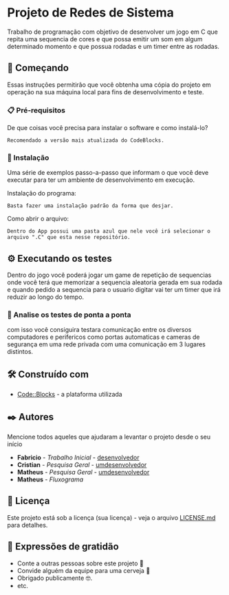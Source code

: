 # Projeto de Redes de Sistema

Trabalho de programação com objetivo de desenvolver  um jogo em C que repita uma sequencia de cores e que possa emitir um som em algum determinado momento e que possua rodadas e um timer entre as rodadas.

## 🚀 Começando

Essas instruções permitirão que você obtenha uma cópia do projeto em operação na sua máquina local para fins de desenvolvimento e teste.

### 📋 Pré-requisitos

De que coisas você precisa para instalar o software e como instalá-lo?

```
Recomendado a versão mais atualizada do CodeBlocks.
```

### 🔧 Instalação

Uma série de exemplos passo-a-passo que informam o que você deve executar para ter um ambiente de desenvolvimento em execução.

Instalação do programa:

```
Basta fazer uma instalação padrão da forma que desjar.
```

Como abrir o arquivo:

```
Dentro do App possui uma pasta azul que nele você irá selecionar o arquivo ".C" que esta nesse repositório.
```

## ⚙️ Executando os testes

Dentro do jogo você poderá jogar um game de repetição de sequencias onde você terá que memorizar a sequencia aleatoria gerada em sua rodada e quando pedido a sequencia para o usuario digitar vai ter um timer que irá reduzir ao longo do tempo. 

### 🔩 Analise os testes de ponta a ponta

com isso você consiguira testara comunicação entre os diversos computadores e perifericos como portas automaticas e cameras de segurança em uma rede privada com uma comunicação em 3 lugares distintos.

## 🛠️ Construído com

* [Code::Blocks](https://www.codeblocks.org/) - a plataforma utilizada

## ✒️ Autores

Mencione todos aqueles que ajudaram a levantar o projeto desde o seu início

* **Fabricio** - *Trabalho Inicial* - [desenvolvedor](https://github.com/FabricioCS123)
* **Cristian** - *Pesquisa Geral* - [umdesenvolvedor](https://github.com/MrGotardo01)
* **Matheus** - *Pesquisa Geral* - [umdesenvolvedor](https://github.com/MrGotardo01)
* **Matheus** - *Fluxograma* 


## 📄 Licença

Este projeto está sob a licença (sua licença) - veja o arquivo [LICENSE.md](https://github.com/MrGotardo01/PI-Repita-Sequencia/LICENSE) para detalhes.

## 🎁 Expressões de gratidão

* Conte a outras pessoas sobre este projeto 📢
* Convide alguém da equipe para uma cerveja 🍺 
* Obrigado publicamente 🤓.
* etc.
